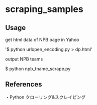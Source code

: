 # scraping_samples

## Usage 
get html data of NPB page in Yahoo

'$ python urlopen_encoding.py > dp.html'

output NPB teams

$ python npb_tname_scrape.py

## References
・Python クローリング&スクレイピング
